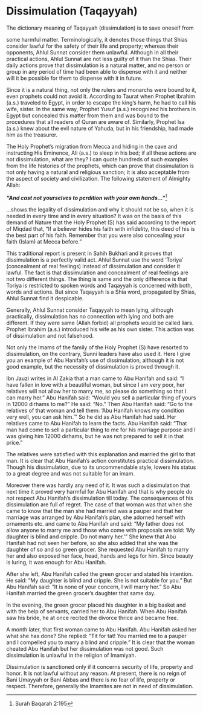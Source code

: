 Dissimulation (Taqayyah)
========================

The dictionary meaning of Taqayyah (dissimulation) is to save oneself
from

some harmful matter. Terminologically, it denotes those things that
Shias consider lawful for the safety of their life and property; whereas
their opponents, Ahlul Sunnat consider them unlawful. Although in all
their practical actions, Ahlul Sunnat are not less guilty of it than the
Shias. Their daily actions prove that dissimulation is a natural matter,
and no person or group in any period of time had been able to dispense
with it and neither will it be possible for them to dispense with it in
future.

Since it is a natural thing, not only the rulers and monarchs were bound
to it, even prophets could not avoid it. According to Taurat when
Prophet Ibrahim (a.s.) traveled to Egypt, in order to escape the king’s
harm, he had to call his wife, sister. In the same way, Prophet Yusuf
(a.s.) recognized his brothers in Egypt but concealed this matter from
them and was bound to the procedures that all readers of Quran are aware
of. Similarly, Prophet Isa (a.s.) knew about the evil nature of Yahuda,
but in his friendship, had made him as the treasurer.

The Holy Prophet’s migration from Mecca and hiding in the cave and
instructing His Eminence, Ali (a.s.) to sleep in his bed; if all these
actions are not dissimulation, what are they? I can quote hundreds of
such examples from the life histories of the prophets, which can prove
that dissimulation is not only having a natural and religious sanction;
it is also acceptable from the aspect of society and civilization. The
following statement of Almighty Allah:

***“And cast not yourselves to perdition with your own hands…”***[^1]

…shows the legality of dissimulation and why it should not be so, when
it is needed in every time and in every situation? It was on the basis
of this demand of Nature that the Holy Prophet (S) has said according to
the report of Miqdad that, “If a believer hides his faith with
infidelity, this deed of his is the best part of his faith. Remember
that you were also concealing your faith (Islam) at Mecca before.”

This traditional report is present in Sahih Bukhari and it proves that
dissimulation is a perfectly valid act. Ahlul Sunnat use the word
‘Toriya’ (concealment of real feelings) instead of dissimulation and
consider it lawful. The fact is that dissimulation and concealment of
real feelings are not two different things. The thing is same and the
only difference is that Toriya is restricted to spoken words and
Taqayyah is concerned with both, words and actions. But since Taqayyah
is a Shia word, propagated by Shias, Ahlul Sunnat find it despicable.

Generally, Ahlul Sunnat consider Taqayyah to mean lying, although
practically, dissimulation has no connection with lying and both are
different. If they were same (Allah forbid) all prophets would be called
liars. Prophet Ibrahim (a.s.) introduced his wife as his own sister.
This action was of dissimulation and not falsehood.

Not only the Imams of the family of the Holy Prophet (S) have resorted
to dissimulation, on the contrary, Sunni leaders have also used it. Here
I give you an example of Abu Hanifah’s use of dissimulation, although it
is not good example, but the necessity of dissimulation is proved
through it.

Ibn Jauzi writes in Al Zakia that a man came to Abu Hanifah and said: “I
have fallen in love with a beautiful woman, but since I am very poor,
her relatives will not allow her to marry me, so please do something so
that I can marry her.” Abu Hanifah said: “Would you sell a particular
thing of yours in 12000 dirhams to me?” He said: “No.” Then Abu Hanifah
said: “Go to the relatives of that woman and tell them: ‘Abu Hanifah
knows my condition very well, you can ask him.’” So he did as Abu
Hanifah had said. Her relatives came to Abu Hanifah to learn the facts.
Abu Hanifah said: “That man had come to sell a particular thing to me
for his marriage purpose and I was giving him 12000 dirhams, but he was
not prepared to sell it in that price.”

The relatives were satisfied with this explanation and married the girl
to that man. It is clear that Abu Hanifah’s action constitutes practical
dissimulation. Though his dissimulation, due to its uncommendable style,
lowers his status to a great degree and was not suitable for an imam.

Moreover there was hardly any need of it. It was such a dissimulation
that next time it proved very harmful for Abu Hanifah and that is why
people do not respect Abu Hanifah’s dissimulation till today. The
consequences of his dissimulation are full of regret. The case of that
woman was that when she came to know that the man she had married was a
pauper and that her marriage was arranged by Abu Hanifah’s plan, she
adorned herself with ornaments etc. and came to Abu Hanifah and said:
“My father does not allow anyone to marry me and those who come with
proposals are told: ‘My daughter is blind and cripple. Do not marry
her.’” She knew that Abu Hanifah had not seen her before, so she also
added that she was the daughter of so and so green grocer. She requested
Abu Hanifah to marry her and also exposed her face, head, hands and legs
for him. Since beauty is luring, it was enough for Abu Hanifah.

After she left, Abu Hanifah called the green grocer and stated his
intention. He said: “My daughter is blind and cripple. She is not
suitable for you.” But Abu Hanifah said: “It is none of your concern, I
will marry her.” So Abu Hanifah married the green grocer’s daughter that
same day.

In the evening, the green grocer placed his daughter in a big basket and
with the help of servants, carried her to Abu Hanifah. When Abu Hanifah
saw his bride, he at once recited the divorce thrice and became free.

A month later, that first woman came to Abu Hanifah. Abu Hanifah asked
her what she has done? She replied: “Tit for tat! You married me to a
pauper and I compelled you to marry a blind and cripple.” It is clear
that the woman cheated Abu Hanifah but her dissimulation was not good.
Such dissimulation is unlawful in the religion of Imamiyah.

Dissimulation is sanctioned only if it concerns security of life,
property and honor. It is not lawful without any reason. At present,
there is no reign of Bani Umayyah or Bani Abbas and there is no fear of
life, property or respect. Therefore, generally the Imamites are not in
need of dissimulation.

[^1]: Surah Baqarah 2:195


